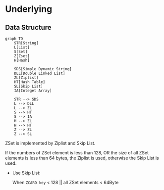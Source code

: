 # Underlying 

## Data Structure

```mermaid
graph TD
    STR[String]
    L[List]
    S[Set]
    Z[Zset]
    H[Hash]

    SDS[Simple Dynamic String]
    DLL[Double Linked List]
    ZL[Ziplist]
    HT[Hash Table]
    SL[Skip List]
    IA[Integet Array]

    STR --> SDS
    L --> DLL
    L --> ZL
    S --> HT
    S --> IA
    H --> ZL
    H --> HT
    Z --> ZL
    Z --> SL
```

ZSet is implemented by Ziplist and Skip List.

If the numbers of ZSet element is less than 128, OR the size of all ZSet elements is less than 64 bytes, the Ziplist is used, otherwise the Skip List is used.
- Use Skip List:
    
    When `ZCARD key` < 128 || all ZSet elements < 64Byte
    